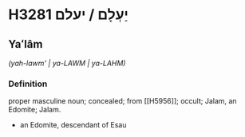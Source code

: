# H3281 יַעְלָם / יעלם

## Yaʻlâm

_(yah-lawm' | ya-LAWM | ya-LAHM)_

### Definition

proper masculine noun; concealed; from [[H5956]]; occult; Jalam, an Edomite; Jalam.

- an Edomite, descendant of Esau
